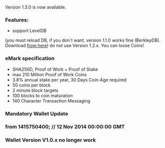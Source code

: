 Version 1.3.0 is now available.

### Features: ###
* support LevelDB

(you must reload DB, if you don´t want, version 1.1.0 works fine (BerkleyDB). Download [from here](https://github.com/emarkproject/eMark/releases )) do not use Version 1.2.x. You can loose Coins!

### eMark specification ###
- SHA256D, Proof of Work + Proof of Stake
- max 210 Million Proof of Work Coins
- 3.8% annual stake per year, 30 Days Coin-Age required
- 50 coins per block
- 2 minute block targets
- 100 blocks to coin maturation
- 140 Character Transaction Messaging

### Mandatory Wallet Update ###
### from 1415750400; // 12 Nov 2014 00:00:00 GMT ###
### Wallet Version V1.0.x no longer work ###
